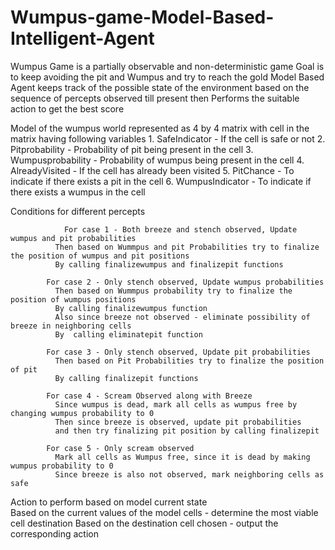 # Wumpus-game-Model-Based-Intelligent-Agent

Wumpus Game is a partially observable and non-deterministic game
  Goal is to keep avoiding the pit and Wumpus and try to reach the gold
  Model Based Agent keeps track of the possible state of the environment based on the sequence of percepts observed till present
  then Performs the suitable action to get the best score

Model of the wumpus world represented as 4 by 4 matrix with cell in the matrix having following variables
			1. SafeIndicator - If the cell is safe or not
			2. Pitprobability - Probability of pit being present in the cell
			3. Wumpusprobability - Probability of wumpus being present in the cell
			4. AlreadyVisited - If the cell has already been visited
			5. PitChance - To indicate if there exists a pit in the cell
			6. WumpusIndicator - To indicate if there exists a wumpus in the cell

Conditions for different percepts
			
			
      			For case 1 - Both breeze and stench observed, Update wumpus and pit probabilities
			  Then based on Wummpus and pit Probabilities try to finalize the position of wumpus and pit positions
			  By calling finalizewumpus and finalizepit functions
			
			For case 2 - Only stench observed, Update wumpus probabilities
			  Then based on Wummpus probability try to finalize the position of wumpus positions
			  By calling finalizewumpus function
			  Also since breeze not observed - eliminate possibility of breeze in neighboring cells
			  By  calling eliminatepit function

			For case 3 - Only stench observed, Update pit probabilities
			  Then based on Pit Probabilities try to finalize the position of pit
			  By calling finalizepit functions

			For case 4 - Scream Observed along with Breeze
			  Since wumpus is dead, mark all cells as wumpus free by changing wumpus probability to 0
			  Then since breeze is observed, update pit probabilities
			  and then try finalizing pit position by calling finalizepit

			For case 5 - Only scream observed
			  Mark all cells as Wumpus free, since it is dead by making wumpus probability to 0
			  Since breeze is also not observed, mark neighboring cells as safe
        
Action to perform based on model current state			
			Based on the current values of the model cells - determine the most viable cell destination
			Based on the destination cell chosen - output the corresponding action

